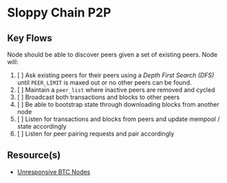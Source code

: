 # Sloppy Chain P2P

## Key Flows
Node should be able to discover peers given a set of existing peers. Node will:
1. [ ] Ask existing peers for their peers using a _Depth First Search (DFS)_ until `PEER_LIMIT` is maxed out or no other peers can be found.
2. [ ] Maintain a `peer_list` where inactive peers are removed and cycled
3. [ ] Broadcast both transactions and blocks to other peers
4. [ ] Be able to bootstrap state through downloading blocks from another node
5. [ ] Listen for transactions and blocks from peers and update mempool / state accordingly
6. [ ] Listen for peer pairing requests and pair accordingly


## Resource(s)
- [Unresponsive BTC Nodes](http://www.petecorey.com/blog/2018/07/09/ping-pong-and-unresponsive-bitcoin-nodes/)